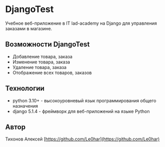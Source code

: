# DjangoTest

Учебное веб-приложение в IT lad-academy на Django для управления заказами в магазине.

## Возможности DjangoTest

- Добавление товара, заказа
- Изменение товара, заказа
- Удаление товара, заказа
- Отображение всех товаров, заказов

## Технологии

- python 3.10+ - высокоуровневый язык программирования общего назначения
- django 5.1.4 - фреймворк для веб-приложений на языке Python

## Автор

Тихонов Алексей [https://github.com/Le0har](https://github.com/Le0har)
